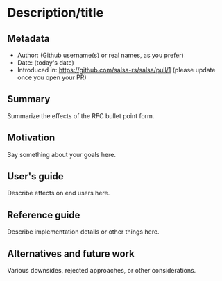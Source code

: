 # Description/title

## Metadata

* Author: (Github username(s) or real names, as you prefer)
* Date: (today's date)
* Introduced in: https://github.com/salsa-rs/salsa/pull/1 (please update once you open your PR)

## Summary

Summarize the effects of the RFC bullet point form.

## Motivation

Say something about your goals here.

## User's guide

Describe effects on end users here.

## Reference guide

Describe implementation details or other things here.

## Alternatives and future work

Various downsides, rejected approaches, or other considerations.

